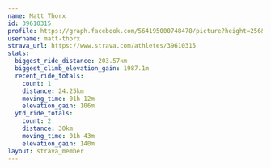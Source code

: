 ```yaml
---
name: Matt Thorx
id: 39610315
profile: https://graph.facebook.com/564195000748478/picture?height=256&width=256
username: matt-thorx
strava_url: https://www.strava.com/athletes/39610315
stats:
  biggest_ride_distance: 203.57km
  biggest_climb_elevation_gain: 1987.1m
  recent_ride_totals:
    count: 1
    distance: 24.25km
    moving_time: 01h 12m
    elevation_gain: 106m
  ytd_ride_totals:
    count: 2
    distance: 30km
    moving_time: 01h 43m
    elevation_gain: 140m
layout: strava_member
--- 
```

